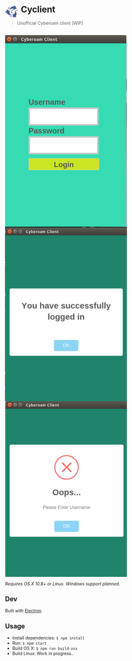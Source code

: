 # <img src="media/Icon.png" width="45" align="left">&nbsp;Cyclient

> Unofficial Cyberoam client [WIP]

<br>
<img src="media/screenshot.png" align="center">

<img src="media/login.png" width="400px" align="center">

<img src="media/error.png" width="400px" align="center">

*Requires OS X 10.8+ or Linux. Windows support planned.*

## Dev

Built with [Electron](http://electron.atom.io).

## Usage

- Install dependencies: `$ npm install`
- Run: `$ npm start`
- Build OS X: `$ npm run build-osx`
- Build Linux: Work in progress..
